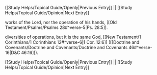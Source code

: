 [[Study Helps/Topical Guide/Openly|Previous Entry]]  ||  [[Study Helps/Topical Guide/Opinion|Next Entry]]

 works of the Lord, nor the operation of his hands, [[Old Testament/Psalms/Psalms 28#^verse-5|Ps. 28:5]].

 diversities of operations, but it is the same God, [[New Testament/1 Corinthians/1 Corinthians 12#^verse-6|1 Cor. 12:6]] ([[Doctrine and Covenants/Doctrine and Covenants/Doctrine and Covenants 46#^verse-16|D&C 46:16]]).

[[Study Helps/Topical Guide/Openly|Previous Entry]]  ||  [[Study Helps/Topical Guide/Opinion|Next Entry]]